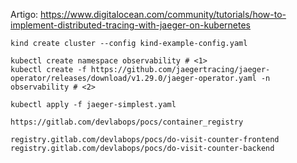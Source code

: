 Artigo: https://www.digitalocean.com/community/tutorials/how-to-implement-distributed-tracing-with-jaeger-on-kubernetes

```
kind create cluster --config kind-example-config.yaml
```

```
kubectl create namespace observability # <1>
kubectl create -f https://github.com/jaegertracing/jaeger-operator/releases/download/v1.29.0/jaeger-operator.yaml -n observability # <2>

kubectl apply -f jaeger-simplest.yaml
```

```
https://gitlab.com/devlabops/pocs/container_registry

registry.gitlab.com/devlabops/pocs/do-visit-counter-frontend
registry.gitlab.com/devlabops/pocs/do-visit-counter-backend
```
